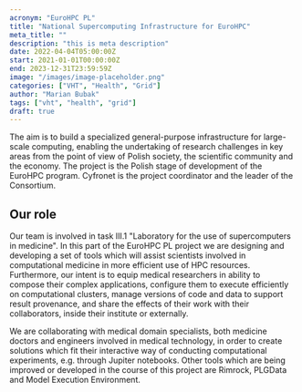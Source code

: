 ```yaml
---
acronym: "EuroHPC PL"
title: "National Supercomputing Infrastructure for EuroHPC"
meta_title: ""
description: "this is meta description"
date: 2022-04-04T05:00:00Z
start: 2021-01-01T00:00:00Z
end: 2023-12-31T23:59:59Z
image: "/images/image-placeholder.png"
categories: ["VHT", "Health", "Grid"]
author: "Marian Bubak"
tags: ["vht", "health", "grid"]
draft: true
---
```


The aim is to build a specialized general-purpose infrastructure for large-scale
computing, enabling the undertaking of research challenges in key areas from the
point of view of Polish society, the scientific community and the economy. The
project is the Polish stage of development of the EuroHPC program. Cyfronet is
the project coordinator and the leader of the Consortium.

## Our role

Our team is involved in task III.1 "Laboratory for the use of supercomputers in
medicine". In this part of the EuroHPC PL project we are designing and
developing a set of tools which will assist scientists involved in computational
medicine in more efficient use of HPC resources. Furthermore, our intent is to
equip medical researchers in ability to compose their complex applications,
configure them to execute efficiently on computational clusters, manage versions
of code and data to support result provenance, and share the effects of their
work with their collaborators, inside their institute or externally.

We are collaborating with medical domain specialists, both medicine doctors and
engineers involved in medical technology, in order to create solutions which fit
their interactive way of conducting computational experiments, e.g. through
Jupiter notebooks. Other tools which are being improved or developed in the
course of this project are Rimrock, PLGData and Model Execution Environment.
